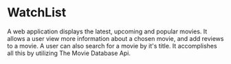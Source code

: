 # WatchList
A web application displays the latest, upcoming and popular movies. It allows a user view more information about a chosen movie, and add reviews to a movie. A user can also search for a movie by it's title. It accomplishes all this by utilizing The Movie Database Api. 
